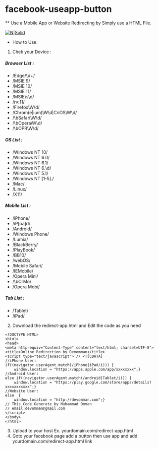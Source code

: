 # facebook-useapp-button
** Use a Mobile App or Website Redirecting by Simply use a HTML File.

[![N|Solid](https://github.com/omman/facebook-useapp-button/blob/master/fbuseappbutton.png)](https://github.com/omman/facebook-useapp-button/)

- How to Use:
1) Chek your Device :
##### Browser List :
- /Edge\/\d+/
- /MSIE 9/
- /MSIE 10/
- /MSIE 11/
- /MSIE\s\d/
- /rv\:11/
- /Firefox\W\d/
- /Chrom(e|ium)\W\d|CriOS\W\d/
- /\bSafari\W\d/
- /\bOpera\W\d/
- /\bOPR\W\d/

##### OS List :
- /Windows NT 10/
- /Windows NT 6\.0/
- /Windows NT 6\.1/
- /Windows NT 6\.\d/
- /Windows NT 5\.1/
- /Windows NT [1-5]\./
- /Mac/
- /Linux/
- /X11/
##### Mobile List :
- /iPhone/
- /iP[oa]d/
- /Android/
- /Windows Phone/
- /Lumia/
- /BlackBerry/
- /PlayBook/
- /BB10/
- /webOS/
- /Mobile Safari/
- /IEMobile/
- /Opera Mini/
- /\bCrMo\/
- /Opera Mobi/

##### Tab List :
- /Tablet/
- /iPad/


2) Download the redirect-app.html and Edit the code as you need
```
<!DOCTYPE HTML>
<html>
<head>
<meta http-equiv="Content-Type" content="text/html; charset=UTF-8">
<title>Online Redirection by Devomman</title>
<script type="text/javascript"> // <![CDATA[
//iPhone User:
if((navigator.userAgent.match(/iPhone|iPad/i))) {
    window.location = "https://apps.apple.com/app/xxxxxxxx";}
//Android User:
else if((navigator.userAgent.match(/android|Tablet/i))) {
    window.location = "https://play.google.com/store/apps/details?xxxxxxxxxxx";}
//Website User:
else  {
    window.location = "http://devomman.com";}
// This Code Generate by Muhammad Omman
// email:devomman@gmail.com
</script>
</body>
</html>
```
3) Upload to your host
Ex. yourdomain.com/redirect-app.html
4) Goto your facebook page add a button then use app and add yourdomain.com/redirect-app.html link
